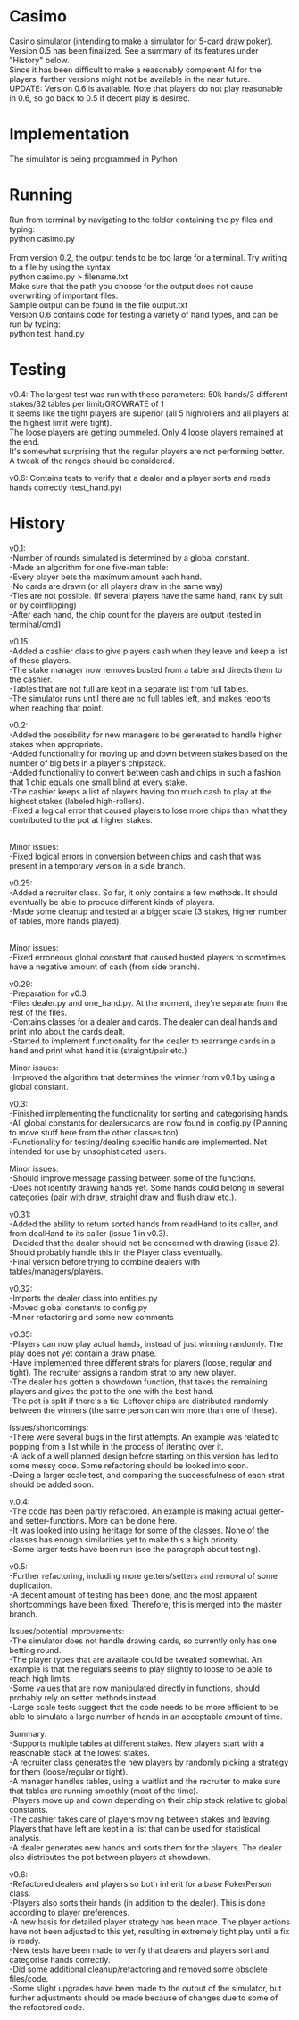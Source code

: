 # Casimo
Casino simulator (intending to make a simulator for 5-card draw poker). <br />
Version 0.5 has been finalized. See a summary of its features under "History" below. <br />
Since it has been difficult to make a reasonably competent AI for the players, further versions might not be available in the near future. <br />
UPDATE: Version 0.6 is available. Note that players do not play reasonable in 0.6, so go back to 0.5 if decent play is desired.

# Implementation
The simulator is being programmed in Python

# Running
Run from terminal by navigating to the folder containing the py files and typing: <br />
  python casimo.py <br /> <br />
From version 0.2, the output tends to be too large for a terminal. Try writing to a file by using the syntax <br />
  python casimo.py > filename.txt <br />
Make sure that the path you choose for the output does not cause overwriting of important files. <br />
Sample output can be found in the file output.txt <br />
Version 0.6 contains code for testing a variety of hand types, and can be run by typing: <br />
  python test_hand.py <br />
  
# Testing
v0.4: The largest test was run with these parameters: 50k hands/3 different stakes/32 tables per limit/GROWRATE of 1 <br />
It seems like the tight players are superior (all 5 highrollers and all players at the highest limit were tight). <br />
The loose players are getting pummeled. Only 4 loose players remained at the end. <br />
It's somewhat surprising that the regular players are not performing better. A tweak of the ranges should be considered. <br />

v0.6: Contains tests to verify that a dealer and a player sorts and reads hands correctly (test_hand.py)

# History
v0.1: <br />
  -Number of rounds simulated is determined by a global constant. <br />
  -Made an algorithm for one five-man table: <br />
    -Every player bets the maximum amount each hand. <br />
    -No cards are drawn (or all players draw in the same way) <br />
    -Ties are not possible. (If several players have the same hand, rank by suit or by coinflipping) <br />
  -After each hand, the chip count for the players are output (tested in terminal/cmd) <br />

v0.15: <br />
  -Added a cashier class to give players cash when they leave and keep a list of these players. <br />
  -The stake manager now removes busted from a table and directs them to the cashier. <br />
  -Tables that are not full are kept in a separate list from full tables. <br />
  -The simulator runs until there are no full tables left, and makes reports when reaching that point. <br />

v0.2: <br />
  -Added the possibility for new managers to be generated to handle higher stakes when appropriate. <br />
  -Added functionality for moving up and down between stakes based on the number of big bets in a player's chipstack. <br />
  -Added functionality to convert between cash and chips in such a fashion that 1 chip equals one small blind at every stake.  <br />
  -The cashier keeps a list of players having too much cash to play at the highest stakes (labeled high-rollers). <br />
  -Fixed a logical error that caused players to lose more chips than what they contributed to the pot at higher stakes. <br /> <br />

Minor issues: <br />
  -Fixed logical errors in conversion between chips and cash that was present in a temporary version in a side branch. <br />
  
v0.25: <br />
  -Added a recruiter class. So far, it only contains a few methods. It should eventually be able to produce different kinds of players. <br />
  -Made some cleanup and tested at a bigger scale (3 stakes, higher number of tables, more hands played). <br /> <br />
  
Minor issues: <br />
  -Fixed erroneous global constant that caused busted players to sometimes have a negative amount of cash (from side branch). <br />
  
v0.29: <br />
  -Preparation for v0.3. <br />
  -Files dealer.py and one_hand.py. At the moment, they're separate from the rest of the files. <br />
  -Contains classes for a dealer and cards. The dealer can deal hands and print info about the cards dealt. <br />
  -Started to implement functionality for the dealer to rearrange cards in a hand and print what hand it is (straight/pair etc.) <br />

Minor issues: <br />
  -Improved the algorithm that determines the winner from v0.1 by using a global constant. <br />

v0.3: <br />
  -Finished implementing the functionality for sorting and categorising hands. <br />
  -All global constants for dealers/cards are now found in config.py (Planning to move stuff here from the other classes too). <br />
  -Functionality for testing/dealing specific hands are implemented. Not intended for use by unsophisticated users. <br />
  
Minor issues: <br />
  -Should improve message passing between some of the functions. <br />
  -Does not identify drawing hands yet. Some hands could belong in several categories (pair with draw, straight draw and flush draw etc.). <br />
  
v0.31: <br />
  -Added the ability to return sorted hands from readHand to its caller, and from dealHand to its caller (issue 1 in v0.3). <br />
  -Decided that the dealer should not be concerned with drawing (issue 2). Should probably handle this in the Player class eventually. <br />
  -Final version before trying to combine dealers with tables/managers/players. <br />
  
v0.32: <br />
  -Imports the dealer class into entities.py <br />
  -Moved global constants to config.py <br />
  -Minor refactoring and some new comments <br />

v0.35: <br />
  -Players can now play actual hands, instead of just winning randomly. The play does not yet contain a draw phase. <br />
  -Have implemented three different strats for players (loose, regular and tight). The recruiter assigns a random strat to any new player. <br />
  -The dealer has gotten a showdown function, that takes the remaining players and gives the pot to the one with the best hand. <br />
  -The pot is split if there's a tie. Leftover chips are distributed randomly between the winners (the same person can win more than one of these). <br />

Issues/shortcomings: <br />
  -There were several bugs in the first attempts. An example was related to popping from a list while in the process of iterating over it. <br />
  -A lack of a well planned design before starting on this version has led to some messy code. Some refactoring should be looked into soon. <br />
  -Doing a larger scale test, and comparing the successfulness of each strat should be added soon. <br />

v.0.4: <br />
  -The code has been partly refactored. An example is making actual getter- and setter-functions. More can be done here. <br />
  -It was looked into using heritage for some of the classes. None of the classes has enough similarities yet to make this a high priority. <br />
  -Some larger tests have been run (see the paragraph about testing). <br />
  
v0.5: <br />
  -Further refactoring, including more getters/setters and removal of some duplication. <br />
  -A decent amount of testing has been done, and the most apparent shortcommings have been fixed. Therefore, this is merged into the master branch. <br />
  
Issues/potential improvements: <br />
  -The simulator does not handle drawing cards, so currently only has one betting round. <br />
  -The player types that are available could be tweaked somewhat. An example is that the regulars seems to play slightly to loose to be able to reach high limits. <br />
  -Some values that are now manipulated directly in functions, should probably rely on setter methods instead. <br />
  -Large scale tests suggest that the code needs to be more efficient to be able to simulate a large number of hands in an acceptable amount of time. <br />
  
Summary: <br />
  -Supports multiple tables at different stakes. New players start with a reasonable stack at the lowest stakes. <br />
  -A recruiter class generates the new players by randomly picking a strategy for them (loose/regular or tight). <br />
  -A manager handles tables, using a waitlist and the recruiter to make sure that tables are running smoothly (most of the time). <br />
  -Players move up and down depending on their chip stack relative to global constants. <br />
  -The cashier takes care of players moving between stakes and leaving. Players that have left are kept in a list that can be used for statistical analysis. <br />
  -A dealer generates new hands and sorts them for the players. The dealer also distributes the pot between players at showdown. <br />

v0.6: <br />
  -Refactored dealers and players so both inherit for a base PokerPerson class. <br />
  -Players also sorts their hands (in addition to the dealer). This is done according to player preferences. <br />
  -A new basis for detailed player strategy has been made. The player actions have not been adjusted to this yet, resulting in extremely tight play until a fix is ready. <br />
  -New tests have been made to verify that dealers and players sort and categorise hands correctly. <br />
  -Did some additional cleanup/refactoring and removed some obsolete files/code. <br />
  -Some slight upgrades have been made to the output of the simulator, but further adjustments should be made because of changes due to some of the refactored code. <br />
